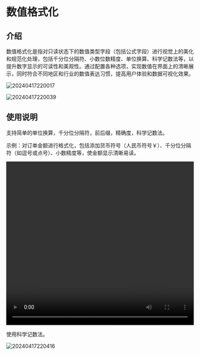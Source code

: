 # 数值格式化

## 介绍

数值格式化是指对只读状态下的数值类型字段（包括公式字段）进行视觉上的美化和规范化处理，包括千分位分隔符、小数位数精度、单位换算、科学记数法等，以提升数字显示的可读性和美观性。通过配置各种选项，实现数值在界面上的清晰展示，同时符合不同地区和行业的数值表达习惯，提高用户体验和数据可视化效果。

![20240417220017](https://static-docs.nocobase.com/20240417220017.png)

![20240417220039](https://static-docs.nocobase.com/20240417220039.png)
## 使用说明
支持简单的单位换算，千分位分隔符，前后缀，精确度，科学记数法。

示例：对订单金额进行格式化，包括添加货币符号（人民币符号￥）、千分位分隔符（如逗号或点号）、小数精度等，使金额显示清晰易读。

<video width="100%" height="440" controls>
      <source src="https://nocobase-docs.oss-cn-beijing.aliyuncs.com/20240417220140.mp4" type="video/mp4">
</video>

使用科学记数法。

![20240417220416](https://static-docs.nocobase.com/20240417220416.png)
